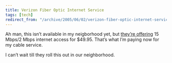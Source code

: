 ```yaml
---
title: Verizon Fiber Optic Internet Service
tags: [tech]
redirect_from: "/archive/2005/06/02/verizon-fiber-optic-internet-service.aspx/"
---
```


Ah man, this isn’t available in my neigborhood yet, but [they’re
offering](https://www22.verizon.com/FiosForHome/channels/fios/root/package.asp)
15 Mbps/2 Mbps internet access for $49.95. That’s what I’m paying now
for my cable service.

I can’t wait till they roll this out in our neighborhood.


